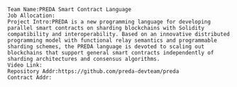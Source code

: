 	Team Name:PREDA Smart Contract Language
	Job Allocation:
	Project Intro:PREDA is a new programming language for developing parallel smart contracts on sharding blockchains with Solidity compatibility and interoperability. Based on an innovative distributed programming model with functional relay semantics and programmable sharding schemes, the PREDA language is devoted to scaling out blockchains that support general smart contracts independently of sharding architectures and consensus algorithms.
	Video Link:
	Repository Addr:https://github.com/preda-devteam/preda
	Contract Addr:
